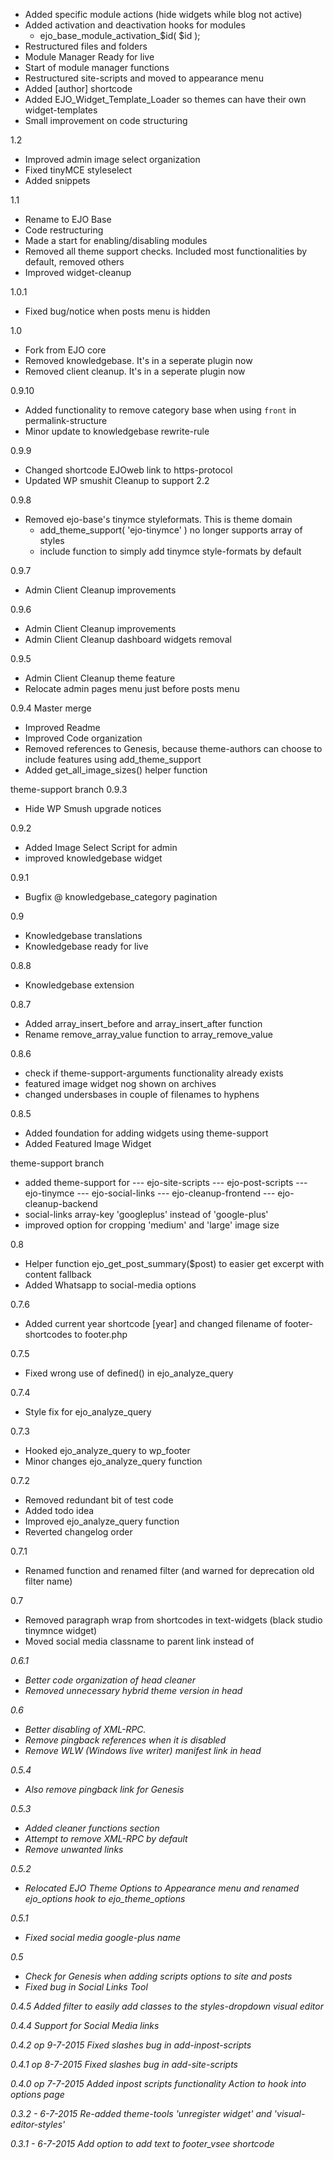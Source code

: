 - Added specific module actions (hide widgets while blog not active)
- Added activation and deactivation hooks for modules
  - ejo_base_module_activation_$id( $id );
- Restructured files and folders
- Module Manager Ready for live
- Start of module manager functions
- Restructured site-scripts and moved to appearance menu
- Added [author] shortcode
- Added EJO_Widget_Template_Loader so themes can have their own widget-templates
- Small improvement on code structuring

1.2
- Improved admin image select organization
- Fixed tinyMCE styleselect
- Added snippets

1.1
- Rename to EJO Base
- Code restructuring
- Made a start for enabling/disabling modules
- Removed all theme support checks. Included most functionalities by default, removed others
- Improved widget-cleanup

1.0.1
- Fixed bug/notice when posts menu is hidden

1.0 
- Fork from EJO core
- Removed knowledgebase. It's in a seperate plugin now
- Removed client cleanup. It's in a seperate plugin now

0.9.10
- Added functionality to remove category base when using `front` in permalink-structure
- Minor update to knowledgebase rewrite-rule

0.9.9
- Changed shortcode EJOweb link to https-protocol
- Updated WP smushit Cleanup to support 2.2

0.9.8
- Removed ejo-base's tinymce styleformats. This is theme domain  
  * add_theme_support( 'ejo-tinymce' ) no longer supports array of styles
  * include function to simply add tinymce style-formats by default

0.9.7
- Admin Client Cleanup improvements

0.9.6
- Admin Client Cleanup improvements
- Admin Client Cleanup dashboard widgets removal

0.9.5
- Admin Client Cleanup theme feature
- Relocate admin pages menu just before posts menu

0.9.4 Master merge
- Improved Readme
- Improved Code organization
- Removed references to Genesis, because theme-authors can choose to include features using add_theme_support
- Added get_all_image_sizes() helper function

theme-support branch
0.9.3
- Hide WP Smush upgrade notices

0.9.2
- Added Image Select Script for admin
- improved knowledgebase widget

0.9.1
- Bugfix @ knowledgebase_category pagination

0.9
- Knowledgebase translations
- Knowledgebase ready for live

0.8.8
- Knowledgebase extension

0.8.7
- Added array_insert_before and array_insert_after function
- Rename remove_array_value function to array_remove_value

0.8.6
- check if theme-support-arguments functionality already exists
- featured image widget nog shown on archives
- changed undersbases in couple of filenames to hyphens

0.8.5
- Added foundation for adding widgets using theme-support
- Added Featured Image Widget

theme-support branch
- added theme-support for
--- ejo-site-scripts
--- ejo-post-scripts
--- ejo-tinymce
--- ejo-social-links
--- ejo-cleanup-frontend
--- ejo-cleanup-backend
- social-links array-key 'googleplus' instead of 'google-plus'
- improved option for cropping 'medium' and 'large' image size

0.8
- Helper function ejo_get_post_summary($post) to easier get excerpt with content fallback
- Added Whatsapp to social-media options

0.7.6
-  Added current year shortcode [year] and changed filename of footer-shortcodes to footer.php

0.7.5
- Fixed wrong use of defined() in ejo_analyze_query

0.7.4
- Style fix for ejo_analyze_query

0.7.3
- Hooked ejo_analyze_query to wp_footer
- Minor changes ejo_analyze_query function

0.7.2
- Removed redundant bit of test code
- Added todo idea
- Improved ejo_analyze_query function
- Reverted changelog order

0.7.1
- Renamed function and renamed filter (and warned for deprecation old filter name)

0.7
- Removed paragraph wrap from shortcodes in text-widgets (black studio tinymnce widget)
- Moved social media classname to parent link instead of <i>

0.6.1
- Better code organization of head cleaner
- Removed unnecessary hybrid theme version in head

0.6
- Better disabling of XML-RPC.
- Remove pingback references when it is disabled
- Remove WLW (Windows live writer) manifest link in head

0.5.4
- Also remove pingback link for Genesis

0.5.3
- Added cleaner functions section
- Attempt to remove XML-RPC by default
- Remove unwanted <head> links

0.5.2
- Relocated EJO Theme Options to Appearance menu and renamed ejo_options hook to ejo_theme_options

0.5.1
- Fixed social media google-plus name

0.5
- Check for Genesis when adding scripts options to site and posts
- Fixed bug in Social Links Tool

0.4.5
Added filter to easily add classes to the styles-dropdown visual editor

0.4.4 
Support for Social Media links

0.4.2 op 9-7-2015
Fixed slashes bug in add-inpost-scripts

0.4.1 op 8-7-2015
Fixed slashes bug in add-site-scripts

0.4.0 op 7-7-2015
Added inpost scripts functionality
Action to hook into options page

0.3.2 - 6-7-2015
Re-added theme-tools 'unregister widget' and 'visual-editor-styles'

0.3.1 - 6-7-2015
Add option to add text to footer_vsee shortcode

